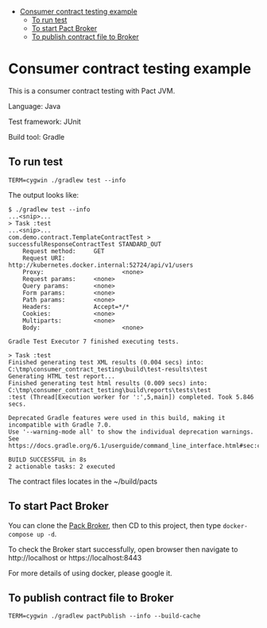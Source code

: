 - [Consumer contract testing example](#consumer-contract-testing-example)
  * [To run test](#to-run-test)
  * [To start Pact Broker](#to-start-pact-broker)
  * [To publish contract file to Broker](#to-publish-contract-file-to-broker)

# Consumer contract testing example
This is a consumer contract testing with Pact JVM.

Language: Java

Test framework: JUnit

Build tool: Gradle

## To run test
`TERM=cygwin ./gradlew test --info`

The output looks like:
```
$ ./gradlew test --info
...<snip>...
> Task :test
...<snip>...
com.demo.contract.TemplateContractTest > successfulResponseContractTest STANDARD_OUT
    Request method:     GET
    Request URI:        http://kubernetes.docker.internal:52724/api/v1/users
    Proxy:                      <none>
    Request params:     <none>
    Query params:       <none>
    Form params:        <none>
    Path params:        <none>
    Headers:            Accept=*/*
    Cookies:            <none>
    Multiparts:         <none>
    Body:                       <none>

Gradle Test Executor 7 finished executing tests.

> Task :test
Finished generating test XML results (0.004 secs) into: C:\tmp\consumer_contract_testing\build\test-results\test
Generating HTML test report...
Finished generating test html results (0.009 secs) into: C:\tmp\consumer_contract_testing\build\reports\tests\test
:test (Thread[Execution worker for ':',5,main]) completed. Took 5.846 secs.

Deprecated Gradle features were used in this build, making it incompatible with Gradle 7.0.
Use '--warning-mode all' to show the individual deprecation warnings.
See https://docs.gradle.org/6.1/userguide/command_line_interface.html#sec:command_line_warnings

BUILD SUCCESSFUL in 8s
2 actionable tasks: 2 executed
```

The contract files locates in the ~/build/pacts

## To start Pact Broker
You can clone the [Pack Broker](https://github.com/pact-foundation/pact-broker-docker), then CD to this project, then
type `docker-compose up -d`.

To check the Broker start successfully, open browser then navigate to http://localhost or https://localhost:8443

For more details of using docker, please google it.

## To publish contract file to Broker
```
TERM=cygwin ./gradlew pactPublish --info --build-cache
```